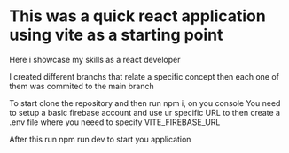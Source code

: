 
# This was a quick react application using vite as a starting point 

Here i showcase my skills as a react developer

I created different branchs that relate a specific concept then each one of them was commited to the main branch

To start clone the repository and then run npm i, on you console
You need to setup a basic firebase account and use ur specific URL to then create a .env file where you neeed to specify VITE_FIREBASE_URL

After this run npm run dev to start you application
